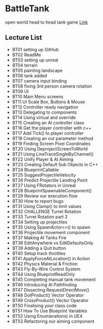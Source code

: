# BattleTank
open world head to head tank game [Link](https://github.com/Pelikoodaus/04_BattleTank)


## Lecture List

* BT01 setting up GitHub
* BT02 ReadMe
* BT03 setting up unreal
* BT04 terrain
* BT05 painting landscape
* BT06 tank added
* BT07 camera input binding
* BT08 fixing 3rd person camera rotation
* BT09 UI
* BT10 Main Menu screens
* BT11 UI Scale Box, Buttons & Mouse
* BT12 Controller ready navigation
* BT13 Delegating to components
* BT14 Using virtual and override
* BT15 Creating an AI controller class
* BT16 Get the player controller with c++
* BT17 Add Tick() to player controller
* BT18 Creating an out parameter method
* BT19 Finding Screen Pixel Coordinates
* BT20 Using DeprojectScreenToWorld
* BT21 Using LineTraceSingleByChannel()
* BT22 Unify Player & AI Aiming
* BT23 Creating Default Sub Objects in C++
* BT24 BlueprintCallable
* BT25 SuggestProjectileVelocity
* BT26 Predict Projectile Landing Point
* BT27 Using FRotators in Unreal
* BT28 BlueprintSpawnableComponent()
* BT29 Review our execution flow
* BT30 How to report bugs
* BT31 Using Clamp() to limit values
* BT32 CHALLENGE Turret Rotation
* BT33 Turret Rotation part 2
* BT34 Setting up projectiles
* BT35 Using SpawnActor<>() to spawn
* BT36 Projectile movement component
* BT37 Making AI Tanks Fire
* BT38 EditAnywhere vs EditDefaultsOnly
* BT39 Adding a Quit button
* BT40 Setup track throttles
* BT41 ApplyForceAtLocation() in Action
* BT42 Physics Material & Friction
* BT43 Fly-By-Wire Control System
* BT44 Using BlueprintReadOnly
* BT45 Completing manual tank movement
* BT46 Introducing AI Pathfinding
* BT47 Dissecting RequestDirectMove()
* BT48 DotProduct() Vector Operator
* BT49 CrossProduct() Vector Operator
* BT50 Finalising your class code
* BT51 How To Use Blueprint Variables
* BT52 Using Enum(erations) in UE4
* BT53 Refactoring our aiming component